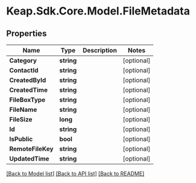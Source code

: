 # Keap.Sdk.Core.Model.FileMetadata

## Properties

Name | Type | Description | Notes
------------ | ------------- | ------------- | -------------
**Category** | **string** |  | [optional] 
**ContactId** | **string** |  | [optional] 
**CreatedById** | **string** |  | [optional] 
**CreatedTime** | **string** |  | [optional] 
**FileBoxType** | **string** |  | [optional] 
**FileName** | **string** |  | [optional] 
**FileSize** | **long** |  | [optional] 
**Id** | **string** |  | [optional] 
**IsPublic** | **bool** |  | [optional] 
**RemoteFileKey** | **string** |  | [optional] 
**UpdatedTime** | **string** |  | [optional] 

[[Back to Model list]](../README.md#documentation-for-models) [[Back to API list]](../README.md#documentation-for-api-endpoints) [[Back to README]](../README.md)

